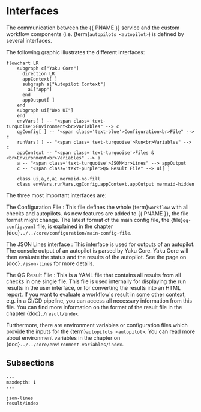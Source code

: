 <!--
SPDX-FileCopyrightText: 2024 grow platform GmbH

SPDX-License-Identifier: MIT
-->

# Interfaces

The communication between the {{ PNAME }} service and the custom workflow
components (i.e. {term}`autopilots <autopilot>`) is defined by several
interfaces.

The following graphic illustrates the different interfaces:

```{mermaid}
flowchart LR
    subgraph c["Yaku Core"]
      direction LR
      appContext[ ]
      subgraph a["Autopilot Context"]
        a1["App"]
      end
      appOutput[ ]
    end
    subgraph ui["Web UI"]
    end
    envVars[ ] -- "<span class='text-turquoise'>Environment<br>Variables" --> c
    qgConfig[ ] -- "<span class='text-blue'>Configuration<br>File" --> c
    runVars[ ] -- "<span class='text-turquoise'>Run<br>Variables" --> c
    appContext -- "<span class='text-turquoise'>Files &<br>Environment<br>Variables" --> a
    a -- "<span class='text-turquoise'>JSON<br>Lines" --> appOutput
    c -- "<span class='text-purple'>QG Result File" --> ui[ ]

    class ui,a,c,a1 mermaid-no-fill
    class envVars,runVars,qgConfig,appContext,appOutput mermaid-hidden
```

The three most important interfaces are:

The <span class='text-blue'>Configuration File</span>
: This file defines the whole {term}`workflow` with all checks and autopilots.
  As new features are added to {{ PNAME }}, the file format might change.
  The latest format of the main config file, the {file}`qg-config.yaml` file, is
  explained in the chapter {doc}`../../core/configuration/main-config-file`.

The <span class='text-turquoise'>JSON Lines</span> interface
: This interface is used for outputs of an autopilot. The console output of an
  autopilot is parsed by Yaku Core. Yaku Core will then evaluate the status and the
  results of the autopilot. See the page on {doc}`./json-lines` for more details.

The <span class='text-purple'>QG Result File</span>
: This is a YAML file that contains all results from all checks in one single
  file. This file is used internally for displaying the run results in the
  user interface, or for converting the results into an HTML report.
  If you want to evaluate a workflow's result in some other context, e.g.
  in a CI/CD pipeline, you can access all necessary information from this file.
  You can find more information on the format of the result file
  in the chapter {doc}`./result/index`.

Furthermore, there are environment variables or configuration files which
provide the inputs for the {term}`autopilots <autopilot>`.
You can read more about environment variables in the chapter on
{doc}`../../core/environment-variables/index`.

## Subsections

```{toctree}
---
maxdepth: 1
---

json-lines
result/index
```
